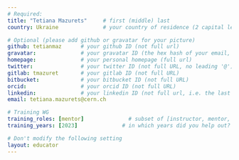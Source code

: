 ```yaml
---
# Required:
title: "Tetiana Mazurets"     # first (middle) last
country: Ukraine              # your country of residence (2 capital letters, e.g. US, GB, DE)

# Optional (please add github or gravatar for your picture)
github: tetianmaz      # your github ID (not full url)
gravatar:              # your gravatar ID (the hex hash of your email, something like 123ef...123)
homepage:              # your personal homepage (full url)
twitter:               # your twitter ID (not full URL, no leading '@')
gitlab: tmazuret       # your gitlab ID (not full URL)
bitbucket:             # your bitbucket ID (not full URL)
orcid:                 # your orcid ID (not full URL)
linkedin:              # your linkedin ID (not full url, i.e. the last bit of the url to your profile)
email: tetiana.mazurets@cern.ch

# Training WG
training_roles: [mentor]              # subset of [instructor, mentor, facilitator, author], can stay empty ([])
training_years: [2023]              # in which years did you help out? (e.g. [2020, 2019])

# Don't modify the following setting
layout: educator
---
```


<!-- Optional: Write something about yourself below this comment. Markdown styling is supported. -->
